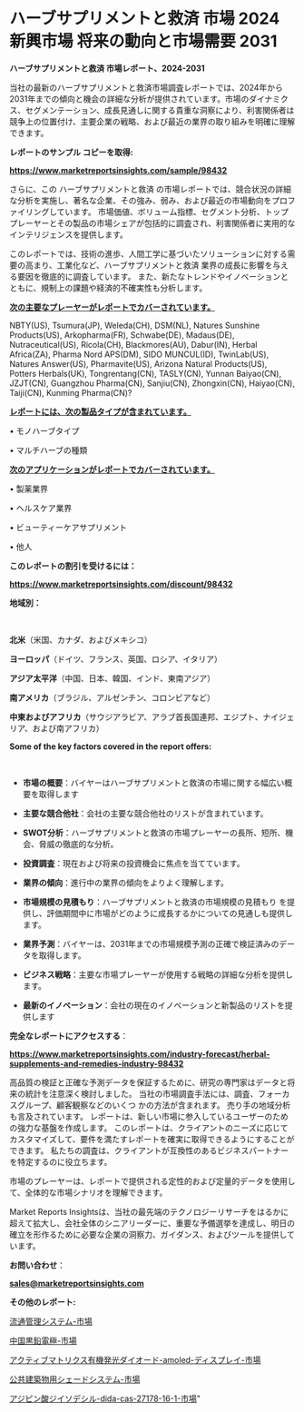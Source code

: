 # ハーブサプリメントと救済 市場 2024 新興市場 将来の動向と市場需要 2031

<strong>ハーブサプリメントと救済 市場レポート、2024-2031</strong>

当社の最新のハーブサプリメントと救済市場調査レポートでは、2024年から2031年までの傾向と機会の詳細な分析が提供されています。市場のダイナミクス、セグメンテーション、成長見通しに関する貴重な洞察により、利害関係者は競争上の位置付け、主要企業の戦略、および最近の業界の取り組みを明確に理解できます。



<strong>レポートのサンプル コピーを取得:</strong> <a href=https://www.marketreportsinsights.com/sample/98432>

<strong><u>https://www.marketreportsinsights.com/sample/98432</u></strong></a>

さらに、この ハーブサプリメントと救済 の市場レポートでは、競合状況の詳細な分析を実施し、著名な企業、その強み、弱み、および最近の市場動向をプロファイリングしています。 市場価値、ボリューム指標、セグメント分析、トッププレーヤーとその製品の市場シェアが包括的に調査され、利害関係者に実用的なインテリジェンスを提供します。

このレポートでは、技術の進歩、人間工学に基づいたソリューションに対する需要の高まり、工業化など、ハーブサプリメントと救済 業界の成長に影響を与える要因を徹底的に調査しています。 また、新たなトレンドやイノベーションとともに、規制上の課題や経済的不確実性も分析します。



<strong><u>次の主要なプレーヤーがレポートでカバーされています。</u></strong>

NBTY(US), Tsumura(JP), Weleda(CH), DSM(NL), Natures Sunshine Products(US), Arkopharma(FR), Schwabe(DE), Madaus(DE), Nutraceutical(US), Ricola(CH), Blackmores(AU), Dabur(IN), Herbal Africa(ZA), Pharma Nord APS(DM), SIDO MUNCUL(ID), TwinLab(US), Natures Answer(US), Pharmavite(US), Arizona Natural Products(US), Potters Herbals(UK), Tongrentang(CN), TASLY(CN), Yunnan Baiyao(CN), JZJT(CN), Guangzhou Pharma(CN), Sanjiu(CN), Zhongxin(CN), Haiyao(CN), Taiji(CN), Kunming Pharma(CN)?



<strong><u><b>レポートには、次の製品タイプが含まれています。</b></u></strong>

• モノハーブタイプ

• マルチハーブの種類



<strong><u><b>次のアプリケーションがレポートでカバーされています。</b></u></strong>

• 製薬業界

• ヘルスケア業界

• ビューティーケアサプリメント

• 他人



<strong><b>このレポートの割引を受けるには：</b></strong>

<a href=https://www.marketreportsinsights.com/discount/98432>

<strong><u>https://www.marketreportsinsights.com/discount/98432</u></strong></a>



<strong>地域別：</strong>

<strong> </strong>



<strong>北米</strong>（米国、カナダ、およびメキシコ）



<strong>ヨーロッパ</strong>（ドイツ、フランス、英国、ロシア、イタリア）



<strong>アジア太平洋</strong>（中国、日本、韓国、インド、東南アジア）



<strong>南アメリカ</strong>（ブラジル、アルゼンチン、コロンビアなど）



<strong>中東およびアフリカ</strong>（サウジアラビア、アラブ首長国連邦、エジプト、ナイジェリア、および南アフリカ）



<strong>Some of the key factors covered in the report offers:</strong>

<strong> </strong>
<ul>
  <li>

<strong>市場の概要</strong>：バイヤーはハーブサプリメントと救済の市場に関する幅広い概要を取得します</li>
  <li>

<strong>主要な競合他社</strong>：会社の主要な競合他社のリストが含まれています。</li>
  <li>

<strong>SWOT分析</strong>：ハーブサプリメントと救済の市場プレーヤーの長所、短所、機会、脅威の徹底的な分析。</li>
  <li>

<strong>投資調査</strong>：現在および将来の投資機会に焦点を当てています。</li>
  <li>

<strong>業界の傾向</strong>：進行中の業界の傾向をよりよく理解します。</li>
  <li>

<strong>市場規模の見積もり</strong>：ハーブサプリメントと救済の市場規模の見積もり を提供し、評価期間中に市場がどのように成長するかについての見通しも提供します。</li>
  <li>

<strong>業界予測</strong>：バイヤーは、2031年までの市場規模予測の正確で検証済みのデータを取得します。</li>
  <li>

<strong>ビジネス戦略</strong>：主要な市場プレーヤーが使用する戦略の詳細な分析を提供します。</li>
  <li>

<strong>最新のイノベーション</strong>：会社の現在のイノベーションと新製品のリストを提供します</li>
</ul>


<strong>完全なレポートにアクセスする</strong>：

<a href=https://www.marketreportsinsights.com/industry-forecast/herbal-supplements-and-remedies-industry-98432>

<strong><u>https://www.marketreportsinsights.com/industry-forecast/herbal-supplements-and-remedies-industry-98432</u></strong></a>

高品質の検証と正確な予測データを保証するために、研究の専門家はデータと将来の統計を注意深く検討しました。 当社の市場調査手法には、調査、フォーカスグループ、顧客観察などのいくつ かの方法が含まれます。 売り手の地域分析も言及されています。 レポートは、新しい市場に参入しているユーザーのための強力な基盤を作成します。 このレポートは、クライアントのニーズに応じてカスタマイズして、要件を満たすレポートを確実に取得できるようにすることができます。 私たちの調査は、クライアントが互換性のあるビジネスパートナーを特定するのに役立ちます。

市場のプレーヤーは、レポートで提供される定性的および定量的データを使用して、全体的な市場シナリオを理解できます。

Market Reports Insightsは、当社の最先端のテクノロジーリサーチをはるかに超えて拡大し、会社全体のシニアリーダーに、重要な予備選挙を達成し、明日の確立を形作るために必要な企業の洞察力、ガイダンス、およびツールを提供しています。



<strong><b>お問い合わせ</b></strong>：

<a href=mailto:sales@marketreportsinsights.com>

<strong><u>sales@marketreportsinsights.com</u></strong></a>



<strong>その他のレポート:</strong>

<a href=https://www.linkedin.com/pulse/流通管理システム-市場-2023-総合分析と事業成長戦略-2030-15bdf/>流通管理システム-市場</a>

<a href=https://www.linkedin.com/pulse/中国黒鉛電極-市場-2023-swot-分析と成長率-2030-pr-news-hub-h2y6f/>中国黒鉛電極-市場</a>

<a href=https://www.linkedin.com/pulse/アクティブマトリクス有機発光ダイオード-amoled-ディスプレイ-市場-nvudf/>アクティブマトリクス有機発光ダイオード-amoled-ディスプレイ-市場</a>

<a href=https://www.linkedin.com/pulse/公共建築物用シェードシステム-市場-2023-総合分析と事業成長戦略-2030-jfukc/>公共建築物用シェードシステム-市場</a>

<a href=https://www.linkedin.com/pulse/アジピン酸ジイソデシル-dida-cas-27178-16-1-市場-4gpyf/>アジピン酸ジイソデシル-dida-cas-27178-16-1-市場</a>"
